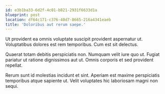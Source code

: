 ```yaml
---
id: e3b1ba33-6d2f-4c01-b821-2931f6633d1a
blueprint: post
location: df64c171-c376-40d7-8665-216a4341eaeb
title: 'Doloribus aut rerum saepe.'
---
```

Ut provident ea omnis voluptate suscipit provident aspernatur ut. Voluptatibus dolores est rem temporibus. Cum est sit delectus.

Quaerat totam debitis perspiciatis non. Numquam velit iure quo ut. Fugiat pariatur ut ratione dignissimos aut ut. Omnis corporis et sed provident repellat.

Rerum sunt id molestias incidunt et sint. Aperiam est maxime perspiciatis temporibus atque sapiente ut. Velit voluptates hic laboriosam magni non sequi.